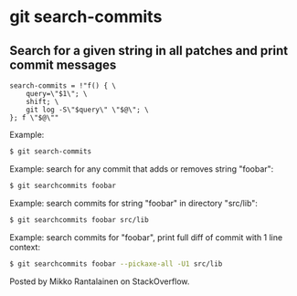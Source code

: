 # git search-commits

## Search for a given string in all patches and print commit messages

```gitconfig
search-commits = !"f() { \
    query=\"$1\"; \
    shift; \
    git log -S\"$query\" \"$@\"; \
}; f \"$@\""
```

Example:

```sh
$ git search-commits
```

Example: search for any commit that adds or removes string "foobar":

```sh
$ git searchcommits foobar
```

Example: search commits for string "foobar" in directory "src/lib":

```sh
$ git searchcommits foobar src/lib
```

Example: search commits for "foobar", print full diff of commit with 1 line context:

```sh
$ git searchcommits foobar --pickaxe-all -U1 src/lib
```

Posted by Mikko Rantalainen on StackOverflow.
